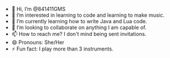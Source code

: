 - 👋 Hi, I’m @841411GMS
- 👀 I’m interested in learning to code and learning to make music.
- 🌱 I’m currently learning how to write Java and Lua code.
- 💞️ I’m looking to collaborate on anything I am capable of.
- 📫 How to reach me? I don't mind being sent invitations.
- 😄 Pronouns: She/Her
- ⚡ Fun fact: I play more than 3 instruments.

<!---
841411GMS/841411GMS is a ✨ special ✨ repository because its `README.md` (this file) appears on your GitHub profile.
You can click the Preview link to take a look at your changes.
--->
